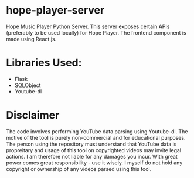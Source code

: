 # hope-player-server
Hope Music Player Python Server. This server exposes certain APIs (preferably to be used locally) for Hope Player. The frontend component is made using React.js.

# Libraries Used:
- Flask
- SQLObject
- Youtube-dl

# Disclaimer
The code involves performing YouTube data parsing using Youtube-dl. The motive of the tool is purely non-commercial and for educational purposes. The person using the repository must understand that YouTube data is propreitary and usage of this tool on copyrighted videos may invite legal actions. I am therefore not liable for any damages you incur. With great power comes great responsibility - use it wisely. I myself do not hold any copyright or ownership of any videos parsed using this tool.
